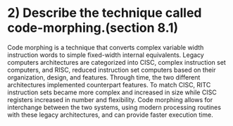 # 2) Describe the technique called code-morphing.(section 8.1)

Code morphing is a technique that converts complex variable width instruction words to simple fixed-width internal equivalents. Legacy computers architectures are categorized into CISC, complex instruction set computers, and RISC, reduced instruction set computers based on their organization, design, and features. Through time, the two different architectures implemented counterpart features. To match CISC, RITC instruction sets became more complex and increased in size while CISC registers increased in number and flexibility. Code morphing allows for interchange between the two systems, using modern processing routines with these legacy architectures, and can provide faster execution time.